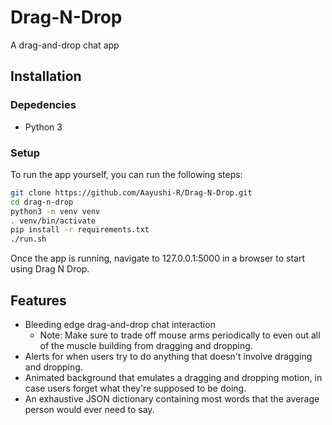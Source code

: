 # Drag-N-Drop
A drag-and-drop chat app
## Installation
### Depedencies
- Python 3

### Setup
To run the app yourself, you can run the following steps:
```bash
git clone https://github.com/Aayushi-R/Drag-N-Drop.git
cd drag-n-drop
python3 -m venv venv
. venv/bin/activate
pip install -r requirements.txt
./run.sh
```

Once the app is running, navigate to 127.0.0.1:5000 in a browser to start using Drag N Drop.

## Features
- Bleeding edge drag-and-drop chat interaction
  - Note: Make sure to trade off mouse arms periodically to even out all of the muscle building from dragging and dropping.
- Alerts for when users try to do anything that doesn't involve dragging and dropping.
- Animated background that emulates a dragging and dropping motion, in case users forget what they're supposed to be doing.
- An exhaustive JSON dictionary containing most words that the average person would ever need to say.
